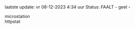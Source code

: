 laatste update: 
vr 08-12-2023  4:34   uur 
Status: FAALT - geel - 
<div class="service R">microstation</div><div class="service G">httpstat</div>